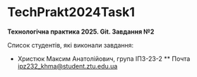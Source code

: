 # TechPrakt2024Task1
**Технологічна практика 2025. Git. Завдання №2**

Список студентів, які виконали  завдання:
* Христюк Максим Анатолійович, група ІПЗ-23-2
** Почта ipz232_khma@student.ztu.edu.ua